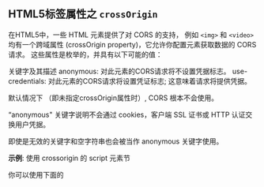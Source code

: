 
## HTML5标签属性之 `crossOrigin`

在HTML5中，一些 HTML 元素提供了对 CORS 的支持， 例如 `<img>` 和 `<video>` 均有一个跨域属性 (crossOrigin property)，它允许你配置元素获取数据的 CORS 请求。 这些属性是枚举的，并具有以下可能的值：

关键字及其描述
anonymous: 对此元素的CORS请求将不设置凭据标志。
use-credentials: 对此元素的CORS请求将设置凭证标志; 这意味着请求将提供凭据。

默认情况下 （即未指定crossOrigin属性时）, CORS 根本不会使用。

 “anonymous" 关键字说明不会通过 cookies，客户端 SSL 证书或 HTTP 认证交换用户凭据。

即使是无效的关键字和空字符串也会被当作 anonymous 关键字使用。

**示例**: 使用 crossorigin 的 script 元素节

你可以使用下面的<script> 元素告诉一个浏览器执行来自 `https://example.com/example-framework.js` 的脚本而不发送用户凭据。

```js
<script src="https://example.com/example-framework.js" crossorigin="anonymous"></script>
```


refer:   
https://blog.csdn.net/chjj0904/article/details/79217002
https://developer.mozilla.org/zh-CN/docs/Web/HTML/CORS_settings_attributes
